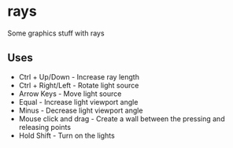 # rays
Some graphics stuff with rays

## Uses

- Ctrl + Up/Down - Increase ray length
- Ctrl + Right/Left - Rotate light source
- Arrow Keys - Move light source
- Equal - Increase light viewport angle
- Minus - Decrease light viewport angle
- Mouse click and drag - Create a wall between the pressing and releasing points
- Hold Shift - Turn on the lights
